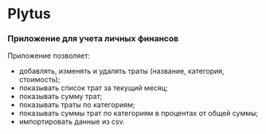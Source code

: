 # Plytus
### Приложение для учета личных финансов

Приложение позволяет:
* добавлять, изменять и удалять траты (название, категория, стоимость);
* показывать список трат за текущий месяц;
* показывать сумму трат;
* показывать траты по категориям;
* показывать суммы трат по категориям в процентах от общей суммы;
* импортировать данные из csv.



